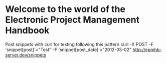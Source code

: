 # Welcome to the world of the Electronic Project Management Handbook

Post snippets with curl for testing following this pattern
    curl -X POST -F 'snippet[post]'="Test" -F 'snippet[post_date]'="2012-05-02" http://epmhb-server.dev/snippets
